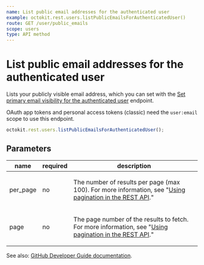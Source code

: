 ```yaml
---
name: List public email addresses for the authenticated user
example: octokit.rest.users.listPublicEmailsForAuthenticatedUser()
route: GET /user/public_emails
scope: users
type: API method
---
```


# List public email addresses for the authenticated user

Lists your publicly visible email address, which you can set with the
[Set primary email visibility for the authenticated user](https://docs.github.com/rest/users/emails#set-primary-email-visibility-for-the-authenticated-user)
endpoint.

OAuth app tokens and personal access tokens (classic) need the `user:email` scope to use this endpoint.

```js
octokit.rest.users.listPublicEmailsForAuthenticatedUser();
```

## Parameters

<table>
  <thead>
    <tr>
      <th>name</th>
      <th>required</th>
      <th>description</th>
    </tr>
  </thead>
  <tbody>
    <tr><td>per_page</td><td>no</td><td>

The number of results per page (max 100). For more information, see "[Using pagination in the REST API](https://docs.github.com/rest/using-the-rest-api/using-pagination-in-the-rest-api)."

</td></tr>
<tr><td>page</td><td>no</td><td>

The page number of the results to fetch. For more information, see "[Using pagination in the REST API](https://docs.github.com/rest/using-the-rest-api/using-pagination-in-the-rest-api)."

</td></tr>
  </tbody>
</table>

See also: [GitHub Developer Guide documentation](https://docs.github.com/rest/users/emails#list-public-email-addresses-for-the-authenticated-user).
